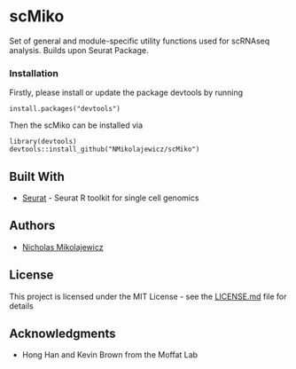 # scMiko

Set of general and module-specific utility functions used for scRNAseq analysis. Builds upon Seurat Package. 

### Installation

Firstly, please install or update the package devtools by running

```
install.packages("devtools")
```

Then the scMiko can be installed via

```
library(devtools)
devtools::install_github("NMikolajewicz/scMiko")
```
## Built With

* [Seurat](https://satijalab.org/seurat/) - Seurat R toolkit for single cell genomics

## Authors

* [Nicholas Mikolajewicz](https://scholar.google.ca/citations?user=LBWQMXsAAAAJ&hl=en&oi=ao)

## License

This project is licensed under the MIT License - see the [LICENSE.md](LICENSE.md) file for details

## Acknowledgments

* Hong Han and Kevin Brown from the Moffat Lab
